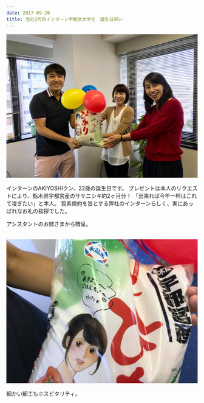 ```yaml
---
date: 2017-09-20
title: 当社2代目インターン宇都宮大学生　誕生日祝い
---
```




![画像](/images/uploads/2017092301finesco_orig.jpg)

インターンのAKIYOSHIクン、22歳の誕生日です。 プレゼントは本人のリクエストにより、栃木県宇都宮産のササニシキ約2ヶ月分！ 「出来れば今年一杯はこれで凌ぎたい」と本人。 質素倹約を旨とする弊社のインターンらしく、実にあっぱれなお礼の挨拶でした。  
  
アシスタントのお姉さまから贈呈。  
​

![画像](/images/uploads/2017092102finesco_orig.jpg)

細かい細工もホスピタリティ。